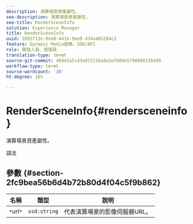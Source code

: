 ```yaml
---
description: 演算場景資產屬性。
seo-description: 演算場景資產屬性。
seo-title: RenderSceneInfo
solution: Experience Manager
title: RenderSceneInfo
uuid: 1b93713e-9da0-441b-9ee0-434a405284c2
feature: Dynamic Media經典，SDK/API
role: 開發人員、管理員
translation-type: tm+mt
source-git-commit: 469d1a5c43a972116a8a2efb0de5708800130a99
workflow-type: tm+mt
source-wordcount: '36'
ht-degree: 16%

---
```



# RenderSceneInfo{#rendersceneinfo}

演算場景資產屬性。

語法

## 參數 {#section-2fc9bea56b6d4b72b80d4f04c5f9b862}

| 名稱 | 類型 | 說明 |
|---|---|---|
| `*`url`*` | `xsd:string` | 代表演算場景的影像伺服器URL。 |

